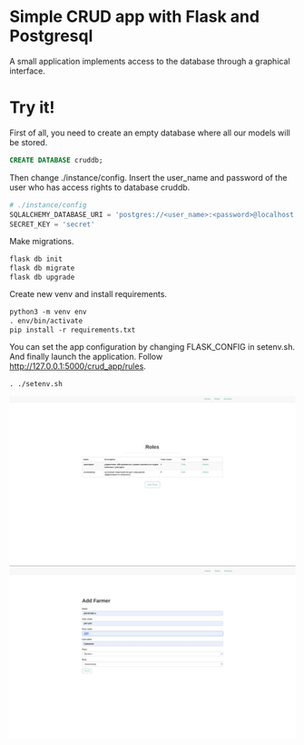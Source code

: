 # Simple CRUD app with Flask and Postgresql
A small application implements access to the database through a graphical interface.

# Try it!
First of all, you need to create an empty database where all our models will be stored.
```sql
CREATE DATABASE cruddb;
```

Then change ./instance/config. Insert the user_name and password of the user who has access rights to database cruddb.
```python
# ./instance/config
SQLALCHEMY_DATABASE_URI = 'postgres://<user_name>:<password>@localhost:5432/cruddb'
SECRET_KEY = 'secret'
```
Make migrations.
```shell
flask db init
flask db migrate
flask db upgrade
```


Create new venv and install requirements.
```shell
python3 -m venv env
. env/bin/activate
pip install -r requirements.txt
```

You can set the app configuration by changing FLASK_CONFIG in setenv.sh. And finally launch the application. Follow http://127.0.0.1:5000/crud_app/rules.

```shell
. ./setenv.sh
```
![image info](./img/Screenshot.png)
![image info](./img/Screenshot2.png)
